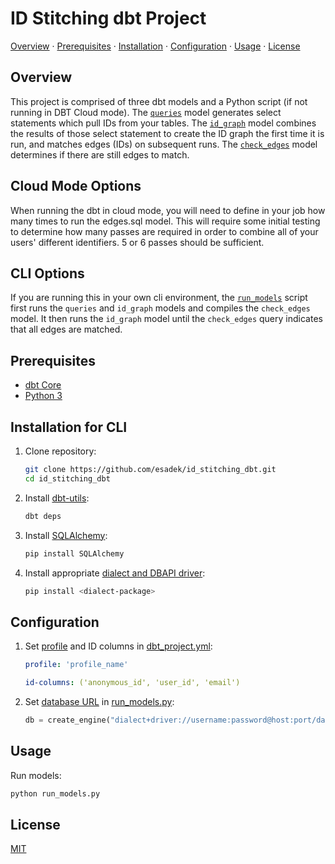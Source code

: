 # ID Stitching dbt Project

[Overview](#overview) · [Prerequisites](#prerequisites) · [Installation](#installation) · [Configuration](#configuration) · [Usage](#usage) · [License](#license)

## Overview

This project is comprised of three dbt models and a Python script (if not running in DBT Cloud mode). The [`queries`](models/queries.sql) model generates select statements which pull IDs from your tables. The [`id_graph`](models/id_graph.sql) model combines the results of those select statement to create the ID graph the first time it is run, and matches edges (IDs) on subsequent runs. The [`check_edges`](models/check_edges.sql) model determines if there are still edges to match. 

## Cloud Mode Options
When running the dbt in cloud mode, you will need to define in your job how many times to run the edges.sql model.  This will require some initial testing to determine how many passes are required in order to combine all of your users' different identifiers.  5 or 6 passes should be sufficient.

## CLI Options
If you are running this in your own cli environment, the [`run_models`](run_models.py) script first runs the `queries` and `id_graph` models and compiles the `check_edges` model. It then runs the `id_graph` model until the `check_edges` query indicates that all edges are matched.

## Prerequisites

- [dbt Core](https://docs.getdbt.com/dbt-cli/install/overview)
- [Python 3](https://www.python.org/downloads/)

## Installation for CLI

1. Clone repository:

    ```bash
    git clone https://github.com/esadek/id_stitching_dbt.git
    cd id_stitching_dbt
    ```

2. Install [dbt-utils](https://hub.getdbt.com/dbt-labs/dbt_utils/latest/):

    ```bash
    dbt deps
    ```

3. Install [SQLAlchemy](https://www.sqlalchemy.org/):

    ```bash
    pip install SQLAlchemy
    ```

4. Install appropriate [dialect and DBAPI driver](https://docs.sqlalchemy.org/en/14/dialects/index.html):

    ```bash
    pip install <dialect-package>
    ```

## Configuration

1. Set [profile](https://docs.getdbt.com/dbt-cli/configure-your-profile) and ID columns in [dbt_project.yml](dbt_project.yml):

    ```yaml
    profile: 'profile_name'
    ```

    ```yaml
    id-columns: ('anonymous_id', 'user_id', 'email')
    ```

2. Set [database URL](https://docs.sqlalchemy.org/en/14/core/engines.html?highlight=url#database-urls) in [run_models.py](run_models.py):

    ```python
    db = create_engine("dialect+driver://username:password@host:port/database")
    ```

## Usage

Run models:

```bash
python run_models.py
```

## License

[MIT](LICENSE)
